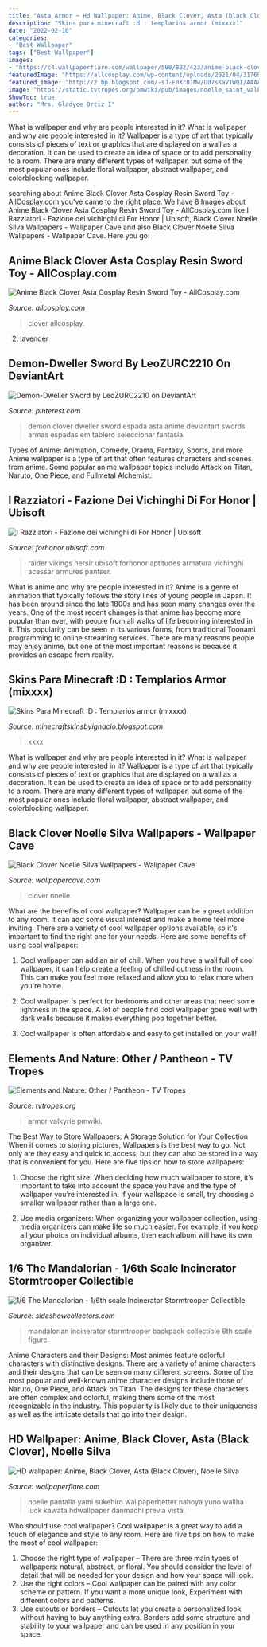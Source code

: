 ```yaml
---
title: "Asta Armor ~ Hd Wallpaper: Anime, Black Clover, Asta (black Clover), Noelle Silva"
description: "Skins para minecraft :d : templarios armor (mixxxx)"
date: "2022-02-10"
categories:
- "Best Wallpaper"
tags: ["Best Wallpaper"]
images:
- "https://c4.wallpaperflare.com/wallpaper/560/882/423/anime-black-clover-asta-black-clover-noelle-silva-hd-wallpaper-thumb.jpg"
featuredImage: "https://allcosplay.com/wp-content/uploads/2021/04/317694-e000b9.jpeg"
featured_image: "http://2.bp.blogspot.com/-sJ-E0Xr81Mw/Ud7sKaVTWQI/AAAAAAAAAjs/COmQ9tYcdlQ/s1600/descarga+(3).png"
image: "https://static.tvtropes.org/pmwiki/pub/images/noelle_saint_valkyrie_armor.png"
ShowToc: true
author: "Mrs. Gladyce Ortiz I"
---
```



What is wallpaper and why are people interested in it?
What is wallpaper and why are people interested in it?
Wallpaper is a type of art that typically consists of pieces of text or graphics that are displayed on a wall as a decoration. It can be used to create an idea of space or to add personality to a room. There are many different types of wallpaper, but some of the most popular ones include floral wallpaper, abstract wallpaper, and colorblocking wallpaper.

	

		
searching about Anime Black Clover Asta Cosplay Resin Sword Toy - AllCosplay.com you've came to the right place. We have 8 Images about Anime Black Clover Asta Cosplay Resin Sword Toy - AllCosplay.com like I Razziatori - Fazione dei vichinghi di For Honor | Ubisoft, Black Clover Noelle Silva Wallpapers - Wallpaper Cave and also Black Clover Noelle Silva Wallpapers - Wallpaper Cave. Here you go:
		
    
## Anime Black Clover Asta Cosplay Resin Sword Toy - AllCosplay.com

<img loading=lazy src="https://allcosplay.com/wp-content/uploads/2021/04/317694-e000b9.jpeg" onerror="this.onerror=null;this.src='https://tse2.mm.bing.net/th?id=OIP.Vmkm_RHP2xRmL52g5O3hfwHaHa&amp;pid=15.1';" alt="Anime Black Clover Asta Cosplay Resin Sword Toy - AllCosplay.com">

_Source: allcosplay.com_

>clover allcosplay. 

	

2. lavender 

    
## Demon-Dweller Sword By LeoZURC2210 On DeviantArt

<img loading=lazy src="https://i.pinimg.com/736x/60/85/4d/60854d96b98ce678eb2205617400f92b.jpg" onerror="this.onerror=null;this.src='https://tse3.mm.bing.net/th?id=OIP.T6qqaQmKN1aQ7q8LLlt9YAHaKd&amp;pid=15.1';" alt="Demon-Dweller Sword by LeoZURC2210 on DeviantArt">

_Source: pinterest.com_

>demon clover dweller sword espada asta anime deviantart swords armas espadas em tablero seleccionar fantasía. 

	

Types of Anime: Animation, Comedy, Drama, Fantasy, Sports, and more
Anime wallpaper is a type of art that often features characters and scenes from anime. Some popular anime wallpaper topics include Attack on Titan, Naruto, One Piece, and Fullmetal Alchemist.

    
## I Razziatori - Fazione Dei Vichinghi Di For Honor | Ubisoft

<img loading=lazy src="https://ubistatic19-a.akamaihd.net/resource/it-it/game/forhonor/fh-game/fh_hero-detail-raider-armor-1-thumb_ncsa.png" onerror="this.onerror=null;this.src='https://tse1.mm.bing.net/th?id=OIP.08BQRKd4-tLS-Cj7V6ZHDQHaGo&amp;pid=15.1';" alt="I Razziatori - Fazione dei vichinghi di For Honor | Ubisoft">

_Source: forhonor.ubisoft.com_

>raider vikings hersir ubisoft forhonor aptitudes armatura vichinghi acessar armures pantser. 

	

What is anime and why are people interested in it?
Anime is a genre of animation that typically follows the story lines of young people in Japan. It has been around since the late 1800s and has seen many changes over the years. One of the most recent changes is that anime has become more popular than ever, with people from all walks of life becoming interested in it. This popularity can be seen in its various forms, from traditional Toonami programming to online streaming services. There are many reasons people may enjoy anime, but one of the most important reasons is because it provides an escape from reality.

    
## Skins Para Minecraft :D : Templarios Armor (mixxxx)

<img loading=lazy src="http://2.bp.blogspot.com/-sJ-E0Xr81Mw/Ud7sKaVTWQI/AAAAAAAAAjs/COmQ9tYcdlQ/s1600/descarga+(3).png" onerror="this.onerror=null;this.src='https://tse2.mm.bing.net/th?id=OIP.wW1a5BTf0PLkrXgPLh2U6wAAAA&amp;pid=15.1';" alt="Skins Para Minecraft :D : Templarios armor (mixxxx)">

_Source: minecraftskinsbyignacio.blogspot.com_

>xxxx. 

	

What is wallpaper and why are people interested in it?
What is wallpaper and why are people interested in it?
Wallpaper is a type of art that typically consists of pieces of text or graphics that are displayed on a wall as a decoration. It can be used to create an idea of space or to add personality to a room. There are many different types of wallpaper, but some of the most popular ones include floral wallpaper, abstract wallpaper, and colorblocking wallpaper.

    
## Black Clover Noelle Silva Wallpapers - Wallpaper Cave

<img loading=lazy src="https://wallpapercave.com/wp/wp5632355.jpg" onerror="this.onerror=null;this.src='https://tse1.mm.bing.net/th?id=OIP.S18nLZJaWtwEAKnhOT68tQHaEK&amp;pid=15.1';" alt="Black Clover Noelle Silva Wallpapers - Wallpaper Cave">

_Source: wallpapercave.com_

>clover noelle. 

	

What are the benefits of cool wallpaper?
Wallpaper can be a great addition to any room. It can add some visual interest and make a home feel more inviting. There are a variety of cool wallpaper options available, so it's important to find the right one for your needs. Here are some benefits of using cool wallpaper: 
1. Cool wallpaper can add an air of chill. When you have a wall full of cool wallpaper, it can help create a feeling of chilled outness in the room. This can make you feel more relaxed and allow you to relax more when you're home. 

2. Cool wallpaper is perfect for bedrooms and other areas that need some lightness in the space. A lot of people find cool wallpaper goes well with dark walls because it makes everything pop together better. 

3. Cool wallpaper is often affordable and easy to get installed on your wall!

    
## Elements And Nature: Other / Pantheon - TV Tropes

<img loading=lazy src="https://static.tvtropes.org/pmwiki/pub/images/noelle_saint_valkyrie_armor.png" onerror="this.onerror=null;this.src='https://tse2.mm.bing.net/th?id=OIP.a5N0-0JUgBzIq9N_lNpK5AAAAA&amp;pid=15.1';" alt="Elements and Nature: Other / Pantheon - TV Tropes">

_Source: tvtropes.org_

>armor valkyrie pmwiki. 

	

The Best Way to Store Wallpapers: A Storage Solution for Your Collection
When it comes to storing pictures, Wallpapers is the best way to go. Not only are they easy and quick to access, but they can also be stored in a way that is convenient for you. Here are five tips on how to store wallpapers:
1) Choose the right size: When deciding how much wallpaper to store, it’s important to take into account the space you have and the type of wallpaper you’re interested in. If your wallspace is small, try choosing a smaller wallpaper rather than a large one.

2) Use media organizers: When organizing your wallpaper collection, using media organizers can make life so much easier. For example, if you keep all your photos on individual albums, then each album will have its own organizer.

    
## 1/6 The Mandalorian - 1/6th Scale Incinerator Stormtrooper Collectible

<img loading=lazy src="https://www.whitearmor.net/forum/uploads/monthly_2019_12/large.338895669_IncineratorR13.jpg.e999ab9724be626b805b0beef48ff981.jpg" onerror="this.onerror=null;this.src='https://tse3.mm.bing.net/th?id=OIP.sB-f1LyBs62wV6UZ0umAyAHaDj&amp;pid=15.1';" alt="1/6 The Mandalorian - 1/6th scale Incinerator Stormtrooper Collectible">

_Source: sideshowcollectors.com_

>mandalorian incinerator stormtrooper backpack collectible 6th scale figure. 

	

Anime Characters and their Designs: Most animes feature colorful characters with distinctive designs.
There are a variety of anime characters and their designs that can be seen on many different screens. Some of the most popular and well-known anime character designs include those of Naruto, One Piece, and Attack on Titan. The designs for these characters are often complex and colorful, making them some of the most recognizable in the industry. This popularity is likely due to their uniqueness as well as the intricate details that go into their design.

    
## HD Wallpaper: Anime, Black Clover, Asta (Black Clover), Noelle Silva

<img loading=lazy src="https://c4.wallpaperflare.com/wallpaper/560/882/423/anime-black-clover-asta-black-clover-noelle-silva-hd-wallpaper-thumb.jpg" onerror="this.onerror=null;this.src='https://tse3.mm.bing.net/th?id=OIP.4jG3XTxcbCy0jewCLT_8jQHaDi&amp;pid=15.1';" alt="HD wallpaper: Anime, Black Clover, Asta (Black Clover), Noelle Silva">

_Source: wallpaperflare.com_

>noelle pantalla yami sukehiro wallpaperbetter nahoya yuno wallha luck kawata hdwallpaper danmachi previa vista. 

	

Who should use cool wallpaper?
Cool wallpaper is a great way to add a touch of elegance and style to any room. Here are five tips on how to make the most of cool wallpaper: 
1) Choose the right type of wallpaper – There are three main types of wallpapers: natural, abstract, or floral. You should consider the level of detail that will be needed for your design and how your space will look. 
2) Use the right colors – Cool wallpaper can be paired with any color scheme or pattern. If you want a more unique look, Experiment with different colors and patterns. 
3) Use cutouts or borders – Cutouts let you create a personalized look without having to buy anything extra. Borders add some structure and stability to your wallpaper and can be used in any position in your space.

